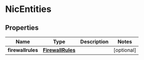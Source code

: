 # NicEntities

## Properties
| Name | Type | Description | Notes |
| ------------ | ------------- | ------------- | ------------- |
| **firewallrules** | [**FirewallRules**](FirewallRules.md) |  | [optional]  |


